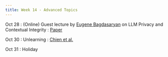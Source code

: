 ```yaml
---
title: Week 14 - Advanced Topics
---
```



Oct 28
: (Online) Guest lecture by [Eugene Bagdasaryan](https://www.cs.cornell.edu/~eugene/) on LLM Privacy and Contextual Integrity
    : [Paper](https://arxiv.org/pdf/2405.05175)


Oct 30
: Unlearning
    : [Chien et al.](https://arxiv.org/pdf/2401.10371)

Oct 31
: Holiday

